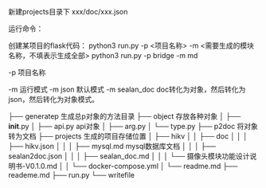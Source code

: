 新建projects目录下 xxx/doc/xxx.json


运行命令：

创建某项目的flask代码：
python3 run.py -p <项目名称> -m <需要生成的模块名称，不填表示生成全部> 
python3 run.py -p bridge  -m md

-p 项目名称

-m 运行模式 
-m json  默认模式
-m sealan_doc doc转化为对象，然后转化为json，然后转化为对象模式。



├── generatep          生成总p对象的方法目录
├── object             存放各种对象
│   ├── __init__.py
│   ├── api.py         api对象
│   ├── arg.py
│   └── type.py
├── p2doc              将对象转为文档
├── projects           生成的项目存储位置
│   ├── hikv
│   │   ├── doc
│   │   │   ├── hikv.json
│   │   │   ├── mysql.md                                   mysql数据库文档
│   │   │   ├── sealan2doc.json
│   │   │   ├── sealan_doc.md
│   │   │   └── 摄像头模块功能设计说明书-V0.1.0.md
│   │   └── docker-compose.yml
│   └── readme.md
├── reademe.md
├── run.py
└── writefile